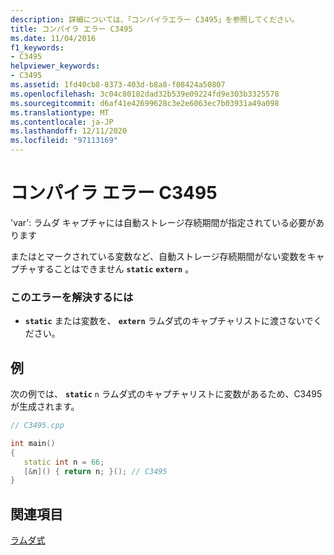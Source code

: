 ```yaml
---
description: 詳細については、「コンパイラエラー C3495」を参照してください。
title: コンパイラ エラー C3495
ms.date: 11/04/2016
f1_keywords:
- C3495
helpviewer_keywords:
- C3495
ms.assetid: 1fd40cb8-8373-403d-b8a8-f08424a50807
ms.openlocfilehash: 3c04c80182dad32b539e09224fd9e303b3325578
ms.sourcegitcommit: d6af41e42699628c3e2e6063ec7b03931a49a098
ms.translationtype: MT
ms.contentlocale: ja-JP
ms.lasthandoff: 12/11/2020
ms.locfileid: "97113169"
---
```

# <a name="compiler-error-c3495"></a>コンパイラ エラー C3495

'var': ラムダ キャプチャには自動ストレージ存続期間が指定されている必要があります

またはとマークされている変数など、自動ストレージ存続期間がない変数をキャプチャすることはできません **`static`** **`extern`** 。

### <a name="to-correct-this-error"></a>このエラーを解決するには

- **`static`** または変数を、 **`extern`** ラムダ式のキャプチャリストに渡さないでください。

## <a name="example"></a>例

次の例では、 **`static`** `n` ラムダ式のキャプチャリストに変数があるため、C3495 が生成されます。

```cpp
// C3495.cpp

int main()
{
   static int n = 66;
   [&n]() { return n; }(); // C3495
}
```

## <a name="see-also"></a>関連項目

[ラムダ式](../../cpp/lambda-expressions-in-cpp.md)
